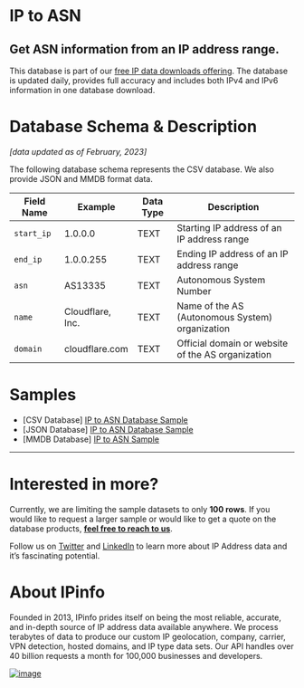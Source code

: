 # IP to ASN

## Get ASN information from an IP address range.

This database is part of our [free IP data downloads offering](https://ipinfo.io/products/free-ip-database). The database is updated daily, provides full accuracy and includes both IPv4 and IPv6 information in one database download.

# Database Schema & Description

*[data updated as of February, 2023]*

The following database schema represents the CSV database. We also provide JSON and MMDB format data.

| Field Name | Example            | Data Type | Description                                       |
|------------|--------------------|-----------|---------------------------------------------------|
| `start_ip` | 1.0.0.0            | TEXT      | Starting IP address of an IP address range        |
| `end_ip`   | 1.0.0.255          | TEXT      | Ending IP address of an IP address range          |
| `asn`      | AS13335            | TEXT      | Autonomous System Number                          |
| `name`     | Cloudflare, Inc.   | TEXT      | Name of the AS (Autonomous System) organization   |
| `domain`   | cloudflare.com     | TEXT      | Official domain or website of the AS organization |


# Samples

- [CSV Database] [IP to ASN Database Sample](/IP%20to%20ASN/ip_asn_sample.csv)
- [JSON Database] [IP to ASN Database Sample](/IP%20to%20ASN/ip_asn_sample.json)
- [MMDB Database] [IP to ASN Sample](/IP%20to%20ASN/ip_asn_sample.mmdb)


---

# Interested in more?

Currently, we are limiting the sample datasets to only **100 rows**. If you would like to request a larger sample or would like to get a quote on the database products, **[feel free to reach to us](https://ipinfo.io/products/ip-database-download#request_form)**.

Follow us on [Twitter](https://twitter.com/ipinfoio) and [LinkedIn](https://www.linkedin.com/company/ipinfo/) to learn more about IP Address data and it’s fascinating potential.

# About IPinfo

Founded in 2013, IPinfo prides itself on being the most reliable, accurate, and in-depth source of IP address data available anywhere. We process terabytes of data to produce our custom IP geolocation, company, carrier, VPN detection, hosted domains, and IP type data sets. Our API handles over 40 billion requests a month for 100,000 businesses and developers.

[![image](https://avatars3.githubusercontent.com/u/15721521?s=128&u=7bb7dde5c4991335fb234e68a30971944abc6bf3&v=4)](https://ipinfo.io/)
